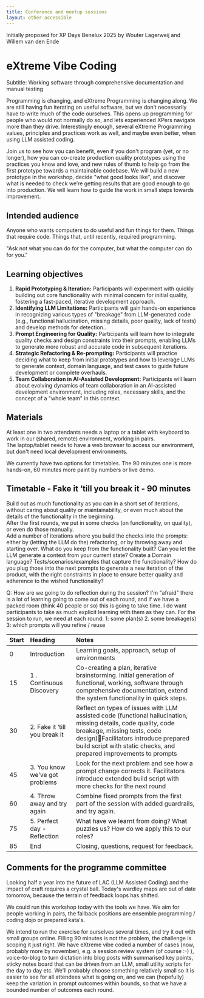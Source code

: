 ```yaml
---
title: Conference and meetup sessions
layout: other-accessible
---
```


Initially proposed for XP Days Benelux 2025 by Wouter Lagerweij and Willem van den Ende

# eXtreme Vibe Coding

Subtitle: Working software through comprehensive documentation and manual testing

Programming is changing, and eXtreme Programming is changing along. We are still having fun iterating on useful software, but we don’t necessarily have to write much of the code ourselves. This opens up programming for people who would not normally do so, and lets experienced XPers navigate more than they drive. Interestingly enough, several eXtreme Programming values, principles and practices work as well, and maybe even better, when using LLM assisted coding. 

Join us to see how you can benefit, even if you don't program (yet, or no longer), how you can co-create production quality prototypes using the practices you know and love, and new rules of thumb to help go from the first prototype towards a maintainable codebase. We will build a new prototype in the workshop, decide "what good looks like", and discover what is needed to check we’re getting results that are good enough to go into production. We will learn how to guide the work in small steps towards improvement.

## Intended audience

Anyone who wants computers to do useful and fun things for them. Things that require code. Things that, until recently, required programming.

"Ask not what you can do for the computer, but what the computer can do for you."

## Learning objectives

1. **Rapid Prototyping & Iteration:** Participants will experiment with quickly building out core functionality with minimal concern for initial quality, fostering a fast-paced, iterative development approach.  
2. **Identifying LLM Limitations:** Participants will gain hands-on experience in recognizing various types of "breakage" from LLM-generated code (e.g., functional hallucination, missing details, poor quality, lack of tests) and develop methods for detection..  
3. **Prompt Engineering for Quality:** Participants will learn how  to integrate quality checks and design constraints into their prompts, enabling LLMs to generate more robust and accurate code in subsequent iterations.  
4. **Strategic Refactoring & Re-prompting:** Participants will practice deciding what to keep from initial prototypes and how to leverage LLMs to generate context, domain language, and test cases to guide future development or complete overhauls.  
5. **Team Collaboration in AI-Assisted Development:** Participants will learn about evolving dynamics of team collaboration in an AI-assisted development environment, including roles, necessary skills, and the concept of a "whole team" in this context.

## Materials

At least one in two attendants needs a laptop or a tablet with keyboard to work in our (shared, remote) environment, working in pairs.  
The laptop/tablet needs to have a web browser to access our environment, but don't need local development environments.

We currently have two options for timetables. The 90 minutes one is more hands-on, 60 minutes more paint by numbers or live demo.

## Timetable \- Fake it ‘till you break it \- 90 minutes

Build out as much functionality as you can in a short set of iterations, without caring about quality or maintainability, or even much about the details of the functionality in the beginning.  
After the first  rounds, we put in some checks (on functionality, on quality), or even do those manually.   
Add a number of iterations where you build the checks into the prompts: either by (letting the LLM do the) refactoring, or by throwing away and starting over. What do you keep from the functionality built? Can you let the LLM generate a context from your current state? Create a Domain language? Tests/scenarios/examples that capture the functionality? How do you plug those into the next prompts to generate a new iteration of the product, with the right constraints in place to ensure better quality and adherence to the wished functionality?

Q: How are we going to do  reflection during the session? I'm "afraid" there is a lot of learning going to come out of each round, and if we have a packed room (think 40 people or so) this is going to take time. I do want participants to take as much explicit learning with them as they can. For the session to run, we need at each round: 1: some plan(s) 2\. some breakage(s) 3: which prompts will you refine / reuse 

| Start | Heading                         | Notes                                                                                                                                                                                                                                                         |
|:------|:--------------------------------|:--------------------------------------------------------------------------------------------------------------------------------------------------------------------------------------------------------------------------------------------------------------|
| 0     | Introduction                    | Learning goals, approach, setup of environments                                                                                                                                                                                                               |
| 15    | 1 . Continuous Discovery        | Co-creating a plan, iterative brainstorming. Initial generation of functional, working, software through comprehensive documentation, extend the system functionality in quick steps.                                                                         |
| 30    | 2\. Fake it ‘till you break it  | Reflect on types of issues with LLM assisted code (functional hallucination, missing details, code quality, code breakage, missing tests, code design)Facilitators introduce prepared build script with static checks, and prepared improvements to prompts |
| 45    | 3\. You know we've got problems | Look for the next problem and see how a prompt change corrects it. Facilitators introduce extended build script with more checks for the next round                                                                                                           |
| 60    | 4\. Throw away and try again    | Combine fixed prompts from the first part of the session with added guardrails, and try again.                                                                                                                                                                |
| 75    | 5\. Perfect day \- Reflection   | What have we learnt from doing? What puzzles us? How do we apply this to our roles?                                                                                                                                                                           |
| 85    | End                             | Closing, questions, request for feedback.                                                                                                                                                                                                                     |


## Comments for the programme committee

Looking half a year into the future of LAC (LLM Assisted Coding) and the impact of craft requires a crystal ball. Today's wardley maps are out of date tomorrow, because the terrain of feedback loops has shifted. 

We could run this workshop today with the tools we have. We aim for people working in pairs, the fallback positions are ensemble programming / coding dojo or prepared kata's. 

We intend to run the exercise for ourselves several times, and try it out with small groups online. Filling 90 minutes is not the problem, the challenge is scoping it just right. We have eXtreme vibe coded a number of cases (now, probably more by november), e.g. a session review system (of course :-) ), voice-to-blog to turn dictation into blog posts with summarised key points, sticky notes board that can be driven from an LLM, small utility scripts for the day to day etc. We'll probably choose something relatively small so it is easier to see for all attendees what is going on, and we can (hopefully) keep the variation in prompt outcomes within bounds, so that we have a bounded number of outcomes each round.


